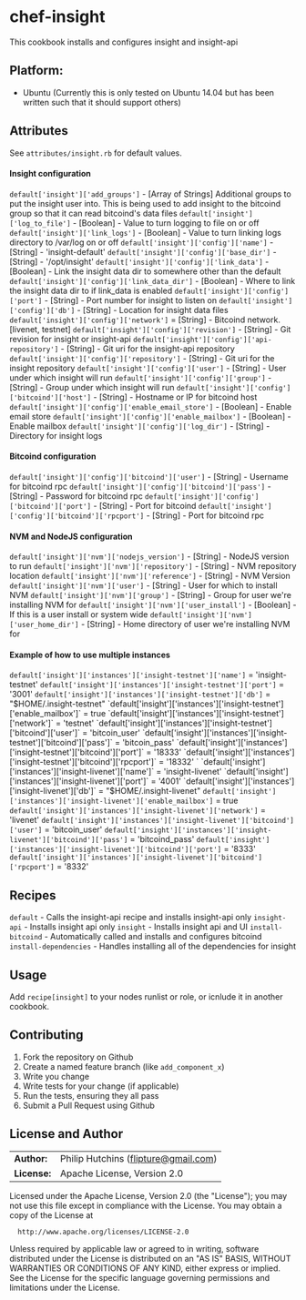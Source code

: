 # chef-insight

This cookbook installs and configures insight and insight-api

## Platform:

* Ubuntu
(Currently this is only tested on Ubuntu 14.04 but has been written such that it should support others)


## Attributes
See `attributes/insight.rb` for default values.

#### Insight configuration
`default['insight']['add_groups']` - [Array of Strings] Additional groups to put the insight user into. This is being used to add insight to the bitcoind group so that it can read bitcoind's data files
`default['insight']['log_to_file']` - [Boolean] - Value to turn logging to file on or off
`default['insight']['link_logs']` - [Boolean] - Value to turn linking logs directory to /var/log on or off
`default['insight']['config']['name']` - [String] - 'insight-default'
`default['insight']['config']['base_dir']` - [String] - '/opt/insight'
`default['insight']['config']['link_data']` - [Boolean] - Link the insight data dir to somewhere other than the default
`default['insight']['config']['link_data_dir']` - [Boolean] - Where to link the insight data dir to if link_data is enabled
`default['insight']['config']['port']` - [String] - Port number for insight to listen on
`default['insight']['config']['db']` - [String] - Location for insight data files
`default['insight']['config']['network']` = [String] - Bitcoind network. [livenet, testnet]
`default['insight']['config']['revision']` - [String] - Git revision for insight or insight-api
`default['insight']['config']['api-repository']` - [String] - Git uri for the insight-api repository
`default['insight']['config']['repository']` - [String] - Git uri for the insight repository
`default['insight']['config']['user']` - [String] - User under which insight will run
`default['insight']['config']['group']` - [String] - Group under which insight will run
`default['insight']['config']['bitcoind']['host']` - [String] - Hostname or IP for bitcoind host
`default['insight']['config']['enable_email_store']` - [Boolean] - Enable email store
`default['insight']['config']['enable_mailbox']` - [Boolean] - Enable mailbox
`default['insight']['config']['log_dir']` - [String] -  Directory for insight logs

#### Bitcoind configuration
`default['insight']['config']['bitcoind']['user']` - [String] - Username for bitcoind rpc
`default['insight']['config']['bitcoind']['pass']` - [String] - Password for bitcoind rpc
`default['insight']['config']['bitcoind']['port']` - [String] - Port for bitcoind
`default['insight']['config']['bitcoind']['rpcport']` - [String] - Port for bitcoind rpc

#### NVM and NodeJS configuration
`default['insight']['nvm']['nodejs_version']` - [String] - NodeJS version to run
`default['insight']['nvm']['repository']` - [String] - NVM repository location
`default['insight']['nvm']['reference']` - [String] - NVM Version
`default['insight']['nvm']['user']` - [String] - User for which to install NVM
`default['insight']['nvm']['group']` - [String] - Group for user we're installing NVM for
`default['insight']['nvm']['user_install']` - [Boolean] - If this is a user install or system wide
`default['insight']['nvm']['user_home_dir']` - [String] - Home directory of user we're installing NVM for

#### Example of how to use multiple instances
`default['insight']['instances']['insight-testnet']['name']` = 'insight-testnet'
`default['insight']['instances']['insight-testnet']['port']` = '3001'
`default['insight']['instances']['insight-testnet']['db']` = "$HOME/.insight-testnet"
`default['insight']['instances']['insight-testnet']['enable_mailbox']` = true
`default['insight']['instances']['insight-testnet']['network']` = 'testnet'
`default['insight']['instances']['insight-testnet']['bitcoind']['user']` = 'bitcoin_user'
`default['insight']['instances']['insight-testnet']['bitcoind']['pass']` = 'bitcoin_pass'
`default['insight']['instances']['insight-testnet']['bitcoind']['port']` = '18333'
`default['insight']['instances']['insight-testnet']['bitcoind']['rpcport']` = '18332'
`
`default['insight']['instances']['insight-livenet']['name']` = 'insight-livenet'
`default['insight']['instances']['insight-livenet']['port']` = '4001'
`default['insight']['instances']['insight-livenet']['db']` = "$HOME/.insight-livenet"
`default['insight']['instances']['insight-livenet']['enable_mailbox']` = true
`default['insight']['instances']['insight-livenet']['network']` = 'livenet'
`default['insight']['instances']['insight-livenet']['bitcoind']['user']` = 'bitcoin_user'
`default['insight']['instances']['insight-livenet']['bitcoind']['pass']` = 'bitcoind_pass'
`default['insight']['instances']['insight-livenet']['bitcoind']['port']` = '8333'
`default['insight']['instances']['insight-livenet']['bitcoind']['rpcport']` = '8332'


## Recipes

`default` - Calls the insight-api recipe and installs insight-api only
`insight-api` - Installs insight api only
`insight` - Installs insight api and UI
`install-bitcoind` - Automatically called and installs and configures bitcoind
`install-dependencies` - Handles installing all of the dependencies for insight


## Usage

Add `recipe[insight]` to your nodes runlist or role, or icnlude it in another cookbook.


## Contributing

1. Fork the repository on Github
2. Create a named feature branch (like `add_component_x`)
3. Write you change
4. Write tests for your change (if applicable)
5. Run the tests, ensuring they all pass
6. Submit a Pull Request using Github

## License and Author

|                      |                                          |
|:---------------------|:-----------------------------------------|
| **Author:**          | Philip Hutchins (<flipture@gmail.com>)
| **License:**         | Apache License, Version 2.0

  Licensed under the Apache License, Version 2.0 (the "License");
  you may not use this file except in compliance with the License.
  You may obtain a copy of the License at

      http://www.apache.org/licenses/LICENSE-2.0

  Unless required by applicable law or agreed to in writing, software
  distributed under the License is distributed on an "AS IS" BASIS,
  WITHOUT WARRANTIES OR CONDITIONS OF ANY KIND, either express or implied.
  See the License for the specific language governing permissions and
  limitations under the License.
